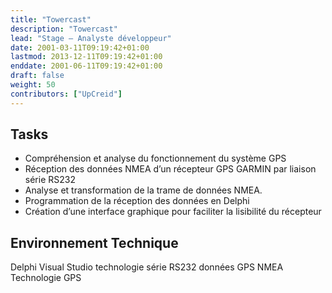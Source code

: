 ```yaml
---
title: "Towercast"
description: "Towercast"
lead: "Stage – Analyste développeur"
date: 2001-03-11T09:19:42+01:00
lastmod: 2013-12-11T09:19:42+01:00
enddate: 2001-06-11T09:19:42+01:00
draft: false
weight: 50
contributors: ["UpCreid"]
---
```


## Tasks

- Compréhension et analyse du fonctionnement du système GPS
- Réception des données NMEA d’un récepteur GPS GARMIN par liaison série RS232
- Analyse et transformation de la trame de données NMEA.
- Programmation de la réception des données en Delphi
- Création d’une interface graphique pour faciliter la lisibilité du récepteur

## Environnement Technique

<span class="badge rounded-pill bg-secondary">Delphi</span>
<span class="badge rounded-pill bg-secondary">Visual Studio</span>
<span class="badge rounded-pill bg-secondary">technologie série RS232</span>
<span class="badge rounded-pill bg-secondary">données GPS NMEA</span>
<span class="badge rounded-pill bg-secondary">Technologie GPS</span>
